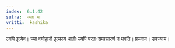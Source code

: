 ```yaml
---
index:  6.1.42
sutra:  ज्यश् च
vritti:  kashika 
---
```


ल्यपि इत्येव। ज्या वयोहानौ इत्यस्य धातोः ल्यपि परतः सम्प्रसारणं न भवति। प्रज्याय। उपज्याय।

